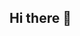 ## Hi there 👋

<!--
**ottoa2/ottoa2** is a ✨ _special_ ✨ repository because its `README.md` (this file) appears on your GitHub profile.

Here are some ideas to get you started:

- 📚 I’m currently working on my Masters in Marine Biology at WWU
- 🌊🧬 I’m currently learning pinniped molecular ecology!
- 😄 Pronouns: she/her/hers
- ⚡ Fun fact: originally from the Midwest!
-->
